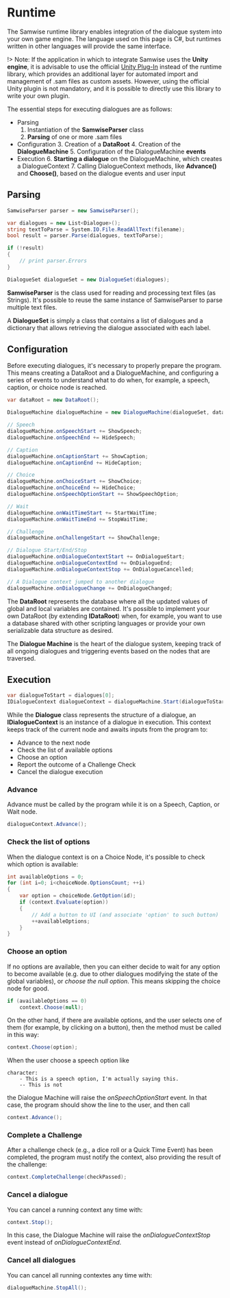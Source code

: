 # Runtime

The Samwise runtime library enables integration of the dialogue system into your own game engine. The language used on this page is C#, but runtimes written in other languages will provide the same interface.

!> Note: If the application in which to integrate Samwise uses the **Unity engine**, it is advisable to use the official [Unity Plug-In](Plugin_Unity.md) instead of the runtime library, which provides an additional layer for automated import and management of .sam files as custom assets. However, using the official Unity plugin is not mandatory, and it is possible to directly use this library to write your own plugin.

The essential steps for executing dialogues are as follows:

- Parsing
    1. Instantiation of the **SamwiseParser** class
    2. **Parsing** of one or more .sam files
- Configuration
    3. Creation of a **DataRoot**
    4. Creation of the **DialogueMachine**
    5. Configuration of the DialogueMachine **events**
- Execution
    6. **Starting a dialogue** on the DialogueMachine, which creates a DialogueContext
    7. Calling DialogueContext methods, like **Advance()** and **Choose()**, based on the dialogue events and user input

## Parsing


```C#
SamwiseParser parser = new SamwiseParser();

var dialogues = new List<Dialogue>();
string textToParse = System.IO.File.ReadAllText(filename);
bool result = parser.Parse(dialogues, textToParse);

if (!result)        
{
    // print parser.Errors
}

DialogueSet dialogueSet = new DialogueSet(dialogues);
```
**SamwiseParser** is the class used for reading and processing text files (as Strings). It's possible to reuse the same instance of SamwiseParser to parse multiple text files.

A **DialogueSet** is simply a class that contains a list of dialogues and a dictionary that allows retrieving the dialogue associated with each label.


## Configuration

Before executing dialogues, it's necessary to properly prepare the program. This means creating a DataRoot and a DialogueMachine, and configuring a series of events to understand what to do when, for example, a speech, caption, or choice node is reached.

```C#
var dataRoot = new DataRoot();

DialogueMachine dialogueMachine = new DialogueMachine(dialogueSet, dataRoot);

// Speech
dialogueMachine.onSpeechStart += ShowSpeech;
dialogueMachine.onSpeechEnd += HideSpeech;

// Caption
dialogueMachine.onCaptionStart += ShowCaption;
dialogueMachine.onCaptionEnd += HideCaption;

// Choice
dialogueMachine.onChoiceStart += ShowChoice;
dialogueMachine.onChoiceEnd += HideChoice;
dialogueMachine.onSpeechOptionStart += ShowSpeechOption;

// Wait
dialogueMachine.onWaitTimeStart += StartWaitTime;
dialogueMachine.onWaitTimeEnd += StopWaitTime;

// Challenge
dialogueMachine.onChallengeStart += ShowChallenge;

// Dialogue Start/End/Stop
dialogueMachine.onDialogueContextStart += OnDialogueStart;
dialogueMachine.onDialogueContextEnd += OnDialogueEnd;
dialogueMachine.onDialogueContextStop += OnDialogueCancelled;

// A Dialogue context jumped to another dialogue
dialogueMachine.onDialogueChange += OnDialogueChanged;
```

The **DataRoot** represents the database where all the updated values of global and local variables are contained. It's possible to implement your own DataRoot (by extending **IDataRoot**) when, for example, you want to use a database shared with other scripting languages or provide your own serializable data structure as desired.

The **Dialogue Machine** is the heart of the dialogue system, keeping track of all ongoing dialogues and triggering events based on the nodes that are traversed.

## Execution

```C#
var dialogueToStart = dialogues[0];
IDialogueContext dialogueContext = dialogueMachine.Start(dialogueToStart);    
```

While the **Dialogue** class represents the structure of a dialogue, an **IDialogueContext** is an instance of a dialogue in execution. This context keeps track of the current node and awaits inputs from the program to:

- Advance to the next node
- Check the list of available options
- Choose an option
- Report the outcome of a Challenge Check
- Cancel the dialogue execution

### Advance

Advance must be called by the program while it is on a Speech, Caption, or Wait node.
```C#
dialogueContext.Advance();    
```

### Check the list of options

When the dialogue context is on a Choice Node, it's possible to check which option is available:
```C#
int availableOptions = 0;
for (int i=0; i<choiceNode.OptionsCount; ++i)
{
    var option = choiceNode.GetOption(id);
    if (context.Evaluate(option))
    {
        // Add a button to UI (and associate 'option' to such button)
        ++availableOptions;
    }   
}
```

### Choose an option
If no options are available, then you can either decide to wait for any option to become available (e.g. due to other dialogues modifying the state of the global variables), or *choose the null option*. This means skipping the choice node for good.

```C#
if (availableOptions == 0)
    context.Choose(null);
```

On the other hand, if there are available options, and the user selects one of them (for example, by clicking on a button), then the method must be called in this way:
```C#
context.Choose(option);
```

When the user choose a speech option like
```samwise
character:
    - This is a speech option, I'm actually saying this.
    -- This is not
```
the Dialogue Machine will raise the *onSpeechOptionStart* event. In that case, the program should show the line to the user, and then call
```C#
context.Advance();
```

### Complete a Challenge

After a challenge check (e.g., a dice roll or a Quick Time Event) has been completed, the program must notify the context, also providing the result of the challenge:

```C#
context.CompleteChallenge(checkPassed);
```

### Cancel a dialogue

You can cancel a running context any time with:
```C#
context.Stop();
```

In this case, the Dialogue Machine will raise the *onDialogueContextStop* event instead of *onDialogueContextEnd*.

### Cancel all dialogues

You can cancel all running contextes any time with:
```C#
dialogueMachine.StopAll();
```